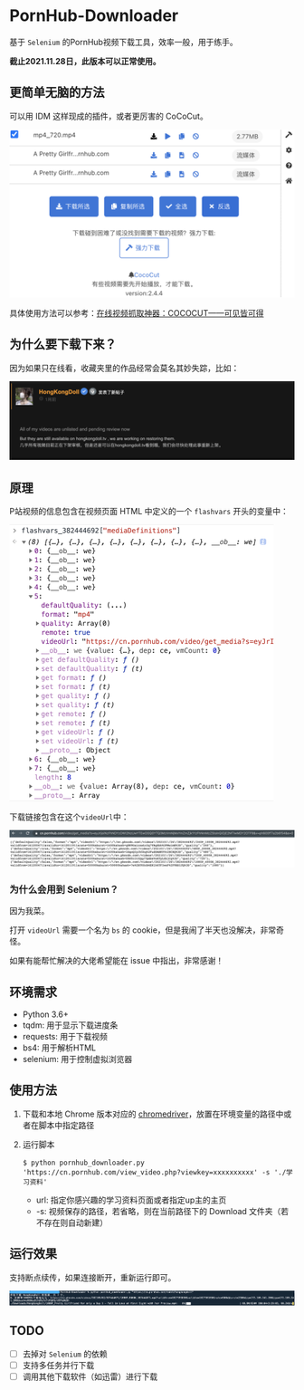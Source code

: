 # PornHub-Downloader

基于 `Selenium`  的PornHub视频下载工具，效率一般，用于练手。

**截止2021.11.28日，此版本可以正常使用。**


## 更简单无脑的方法

可以用 IDM 这样现成的插件，或者更厉害的 CoCoCut。

<img src="./images/cococut.png" alt="image-20210727114139974" style="zoom:50%;" />

具体使用方法可以参考：[在线视频抓取神器：COCOCUT——可见皆可得](https://feifeizaici.xyz/posts/cococut/)



## 为什么要下载下来？

因为如果只在线看，收藏夹里的作品经常会莫名其妙失踪，比如：

![hongkongdoll](./images/hongkongdoll.png)

## 原理

P站视频的信息包含在视频页面 HTML 中定义的一个 `flashvars` 开头的变量中：

<img src="./images/flashvars.png" style="zoom:50%;" />

下载链接包含在这个`videoUrl`中：

![](./images/videoUrl.png)



### 为什么会用到 Selenium？ 

因为我菜。

打开 `videoUrl` 需要一个名为 `bs` 的 cookie，但是我闹了半天也没解决，非常奇怪。

如果有能帮忙解决的大佬希望能在 issue 中指出，非常感谢！



## 环境需求

- Python 3.6+
- tqdm: 用于显示下载进度条
- requests: 用于下载视频
- bs4: 用于解析HTML
- selenium: 用于控制虚拟浏览器



## 使用方法

1. 下载和本地 Chrome 版本对应的 [chromedriver](https://chromedriver.chromium.org/)，放置在环境变量的路径中或者在脚本中指定路径

2. 运行脚本

   ```shell
   $ python pornhub_downloader.py 'https://cn.pornhub.com/view_video.php?viewkey=xxxxxxxxxx' -s './学习资料'
   ```

   - url: 指定你感兴趣的学习资料页面或者指定up主的主页
   - -s: 视频保存的路径，若省略，则在当前路径下的 Download 文件夹（若不存在则自动新建）



## 运行效果

支持断点续传，如果连接断开，重新运行即可。

![](./images/run.png)



## TODO

- [ ] 去掉对 `Selenium` 的依赖
- [ ] 支持多任务并行下载
- [ ] 调用其他下载软件（如迅雷）进行下载
